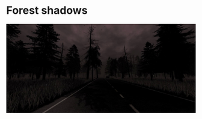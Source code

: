 # Forest shadows



![GitHub Logo](https://github.com/romavulomdrog/forest_shadows/blob/main/img/1.jpg?raw=true)
